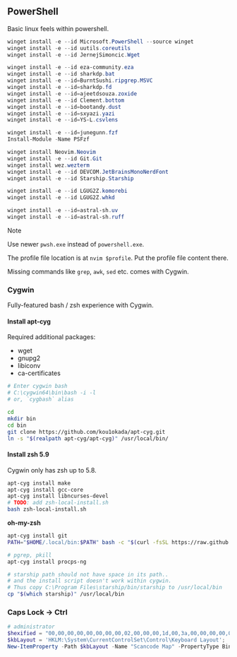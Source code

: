 ## PowerShell

Basic linux feels within powershell.

```powershell
winget install -e --id Microsoft.PowerShell --source winget
winget install -e --id uutils.coreutils
winget install -e --id JernejSimoncic.Wget

winget install -e --id eza-community.eza
winget install -e --id sharkdp.bat
winget install -e --id=BurntSushi.ripgrep.MSVC
winget install -e --id=sharkdp.fd
winget install -e --id=ajeetdsouza.zoxide
winget install -e --id Clement.bottom
winget install -e --id=bootandy.dust
winget install -e --id=sxyazi.yazi
winget install -e --id=YS-L.csvlens

winget install -e --id=junegunn.fzf
Install-Module -Name PSFzf

winget install Neovim.Neovim
winget install -e --id Git.Git
winget install wez.wezterm
winget install -e --id DEVCOM.JetBrainsMonoNerdFont
winget install -e --id Starship.Starship

winget install -e --id LGUG2Z.komorebi
winget install -e --id LGUG2Z.whkd

winget install -e --id=astral-sh.uv
winget install -e --id=astral-sh.ruff
```

> [!NOTE]
> Use newer `pwsh.exe` instead of `powershell.exe`.

The profile file location is at `nvim $profile`. Put the profile file content there.

Missing commands like `grep`, `awk`, `sed` etc. comes with Cygwin.

### Cygwin

Fully-featured bash / zsh experience with Cygwin.

#### Install apt-cyg
Required additional packages:

- wget
- gnupg2
- libiconv
- ca-certificates

```bash
# Enter cygwin bash
# C:\cygwin64\bin\bash -i -l
# or, `cygbash` alias

cd
mkdir bin
cd bin
git clone https://github.com/kou1okada/apt-cyg.git
ln -s "$(realpath apt-cyg/apt-cyg)" /usr/local/bin/
```

#### Install zsh 5.9
Cygwin only has zsh up to 5.8.

```bash
apt-cyg install make
apt-cyg install gcc-core
apt-cyg install libncurses-devel
# TODO: add zsh-local-install.sh
bash zsh-local-install.sh
```

**oh-my-zsh**

```bash
apt-cyg install git
PATH="$HOME/.local/bin:$PATH" bash -c "$(curl -fsSL https://raw.github.com/ohmyzsh/ohmyzsh/master/tools/install.sh)" "" --unattended --keep-zshrc

# pgrep, pkill
apt-cyg install procps-ng

# starship path should not have space in its path..
# and the install script doesn't work within cygwin.
# Thus copy C:\Program Files\starship/bin/starship to /usr/local/bin
cp "$(which starship)" /usr/local/bin
```

### Caps Lock -> Ctrl
```powershell
# administrator
$hexified = "00,00,00,00,00,00,00,00,02,00,00,00,1d,00,3a,00,00,00,00,00".Split(',') | % { "0x$_"};
$kbLayout = 'HKLM:\System\CurrentControlSet\Control\Keyboard Layout';    
New-ItemProperty -Path $kbLayout -Name "Scancode Map" -PropertyType Binary -Value ([byte[]]$hexified);
```
